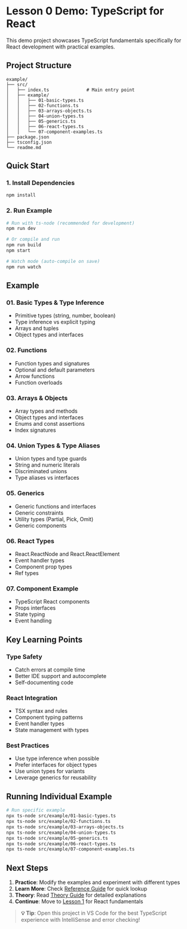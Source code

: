 # Lesson 0 Demo: TypeScript for React

This demo project showcases TypeScript fundamentals specifically for React development with practical examples.

## Project Structure

```
example/
├── src/
│   ├── index.ts              # Main entry point
│   ├── example/
│   │   ├── 01-basic-types.ts
│   │   ├── 02-functions.ts
│   │   ├── 03-arrays-objects.ts
│   │   ├── 04-union-types.ts
│   │   ├── 05-generics.ts
│   │   ├── 06-react-types.ts
│   │   └── 07-component-examples.ts
├── package.json
├── tsconfig.json
└── readme.md
```

## Quick Start

### 1. Install Dependencies

```bash
npm install
```

### 2. Run Example

```bash
# Run with ts-node (recommended for development)
npm run dev

# Or compile and run
npm run build
npm start

# Watch mode (auto-compile on save)
npm run watch
```

## Example

### 01. Basic Types & Type Inference
- Primitive types (string, number, boolean)
- Type inference vs explicit typing
- Arrays and tuples
- Object types and interfaces

### 02. Functions
- Function types and signatures
- Optional and default parameters
- Arrow functions
- Function overloads

### 03. Arrays & Objects
- Array types and methods
- Object types and interfaces
- Enums and const assertions
- Index signatures

### 04. Union Types & Type Aliases
- Union types and type guards
- String and numeric literals
- Discriminated unions
- Type aliases vs interfaces

### 05. Generics
- Generic functions and interfaces
- Generic constraints
- Utility types (Partial, Pick, Omit)
- Generic components

### 06. React Types
- React.ReactNode and React.ReactElement
- Event handler types
- Component prop types
- Ref types

### 07. Component Example
- TypeScript React components
- Props interfaces
- State typing
- Event handling

## Key Learning Points

### Type Safety
- Catch errors at compile time
- Better IDE support and autocomplete
- Self-documenting code

### React Integration
- TSX syntax and rules
- Component typing patterns
- Event handler types
- State management with types

### Best Practices
- Use type inference when possible
- Prefer interfaces for object types
- Use union types for variants
- Leverage generics for reusability

## Running Individual Example

```bash
# Run specific example
npx ts-node src/example/01-basic-types.ts
npx ts-node src/example/02-functions.ts
npx ts-node src/example/03-arrays-objects.ts
npx ts-node src/example/04-union-types.ts
npx ts-node src/example/05-generics.ts
npx ts-node src/example/06-react-types.ts
npx ts-node src/example/07-component-examples.ts
```

## Next Steps

1. **Practice**: Modify the examples and experiment with different types
2. **Learn More**: Check [Reference Guide](./reference/reference0.md) for quick lookup
3. **Theory**: Read [Theory Guide](./theory/theory0.md) for detailed explanations
4. **Continue**: Move to [Lesson 1](../lesson1-fundamentals-setup/) for React fundamentals

> **💡 Tip**: Open this project in VS Code for the best TypeScript experience with IntelliSense and error checking!